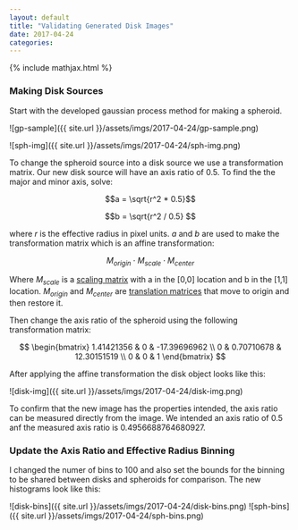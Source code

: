 ```yaml
---
layout: default
title: "Validating Generated Disk Images"
date: 2017-04-24
categories:
---
```


{% include mathjax.html  %}


### Making Disk Sources

Start with the developed gaussian process method for making a spheroid.

![gp-sample]({{ site.url  }}/assets/imgs/2017-04-24/gp-sample.png)

![sph-img]({{ site.url  }}/assets/imgs/2017-04-24/sph-img.png)

To change the spheroid source into a disk source we use a transformation matrix. Our new disk source will have an axis ratio of 0.5. To find the the major and minor axis, solve:

$$a = \sqrt{r^2 * 0.5}$$

$$b = \sqrt{r^2 / 0.5} $$

where $r$ is the effective radius in pixel units. $a$ and $b$ are used to make the transformation matrix which is an affine transformation:

$$M_{origin} \cdot M_{scale} \cdot M_{center}$$

Where $M_{scale}$ is a [scaling matrix](https://en.wikipedia.org/wiki/File:2D_affine_transformation_matrix.svg) with a in the [0,0] location and b in the [1,1]  location. $M_{origin}$ and $M_{center}$ are [translation matrices](https://en.wikipedia.org/wiki/File:2D_affine_transformation_matrix.svg) that move to origin and then restore it.

Then change the axis ratio of the spheroid using the following transformation matrix:

$$
\begin{bmatrix}
1.41421356 & 0 &  -17.39696962 \\
0 & 0.70710678 &  12.30151519 \\
0 & 0 & 1
\end{bmatrix}
$$

After applying the affine transformation the disk object looks like this:


![disk-img]({{ site.url  }}/assets/imgs/2017-04-24/disk-img.png)

To confirm that the new image has the properties intended, the axis ratio can be measured directly from the image. We intended an axis ratio of 0.5 anf the measured axis ratio is 0.4956688764680927.

### Update the Axis Ratio and Effective Radius Binning 

I changed the numer of bins to 100 and also set the bounds for the binning to be shared between disks and spheroids for comparison. The new histograms look like this:

![disk-bins]({{ site.url  }}/assets/imgs/2017-04-24/disk-bins.png)
![sph-bins]({{ site.url  }}/assets/imgs/2017-04-24/sph-bins.png)